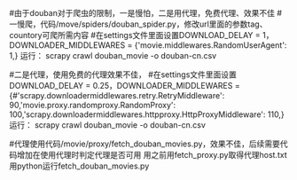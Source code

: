 #由于douban对于爬虫的限制，一是慢怕，二是用代理，免费代理、效果不佳
#一慢爬，代码/move/spiders/douban_spider.py，修改url里面的参数tag、countory可爬所需内容
#在settings文件里面设置DOWNLOAD_DELAY = 1，DOWNLOADER_MIDDLEWARES = {'movie.middlewares.RandomUserAgent': 1,}
运行：
scrapy crawl douban_movie -o douban-cn.csv


#二是代理，使用免费的代理效果不佳，
#在settings文件里面设置DOWNLOAD_DELAY = 0.25，DOWNLOADER_MIDDLEWARES = {#'scrapy.downloadermiddlewares.retry.RetryMiddleware': 90,'movie.proxy.randomproxy.RandomProxy': 100,'scrapy.downloadermiddlewares.httpproxy.HttpProxyMiddleware': 110,}
运行：
scrapy crawl douban_movie -o douban-cn.csv

#代理使用代码/movie/proxy/fetch_douban_movies.py，效果不佳，后续需要代码增加在使用代理时判定代理是否可用
用之前用fetch_proxy.py取得代理host.txt
用python运行fetch_douban_movies.py